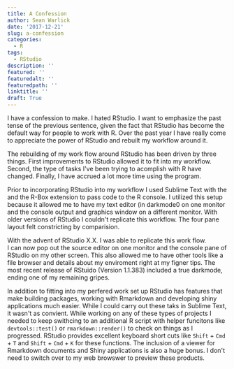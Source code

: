 ```yaml
---
title: A Confession
author: Sean Warlick
date: '2017-12-21'
slug: a-confession
categories:
  - R
tags:
  - RStudio
description: ''
featured: ''
featuredalt: ''
featuredpath: ''
linktitle: ''
draft: True
---
```


I have a confession to make.  I hated RStudio.  I want to emphasize the past 
tense of the previous sentence, given the fact that RStudio has become the 
default way for people to work with R.  Over the past year I have really come to 
appreciate the power of RStudio and rebuilt my workflow around it.  
  
The rebuilding of my work flow around RStudio has been driven by three things.
First improvements to RStudio allowed it to fit into my workflow.  Second, the 
type of tasks I've been trying to acomplish with R have changed.  Finally, I
have accrued a lot more time using the program.  
  
Prior to incorporating RStudio into my workflow I used Sublime Text with the and
the R-Box extension to pass code to the R console.  I utilized this setup
because it allowed me to have my text editor (in darkmode0 on one monitor and 
the console output and graphics window on a different monitor. With older 
versions of RStudio I couldn't replicate this workflow. The four pane layout 
felt constricting by comparision.  

With the advent of RStudio X.X. I was able to replicate this work flow.  
I can now pop out the source editor on one monitor and the console pane of RStudio
on my other screen.  This also allowed me to have other tools like a file 
browser and details about my enviroment right at my figner tips.  The most recent
release of RStuido (Version 1.1.383) included a true darkmode, ending one of my
remaining gripes.  
  
In addition to fitting into my perfered work set up RStudio has features that
make building packages, working with Rmarkdown and developing shiny applications
much easier.  While I could carry out these taks in Sublime Text, it wasn't as 
convient.  While working on any of these types of projects I needed to keep 
swithcing to an additional R script with helper funcitons like `devtools::test()`
or `rmarkdown::render()` to check on things as I progressed.  RStudio provides 
excellent keyboard short cuts like `Shift` + `Cmd` + `T` and `Shift` + `Cmd` + `K`
for these functions.  The inclusion of a viewer for Rmarkdown documents and Shiny
applications is also a huge bonus.  I don't need to switch over to my web browswer
to preview these products.  
